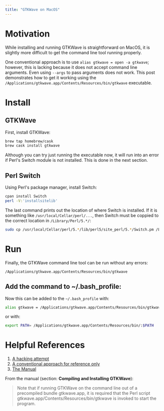 ```yaml
---
title: "GTKWave on MacOS"
---
```


# Motivation

While installing and running GTKWave is straightforward on MacOS, it
is slightly more difficult to get the command line tool running properly.

One conventional approach is to use `alias gtkwave = open -a gtkwave`;
however, this is lacking because it does not accept command line
arguments. Even using `--args` to pass arguments does not work. This
post demonstrates how to get it working using the
`/Applications/gtkwave.app/Contents/Resources/bin/gtkwave` executable.

# Install

## GTKWave

First, install GTKWave:

``` bash
brew tap homebrew/cask
brew cask install gtkwave
```

Although you can try just running the executable now, it will run into
an error if Perl's Switch module is not installed. This is done in the
next section.

## Perl Switch

Using Perl's package manager, install Switch:

``` bash
cpan install Switch
perl -V:'installsitelib'
```

The last command prints out the location of where Switch is installed. If it is something like `/usr/local/Cellar/perl/...`, then Switch must be coppied to the correct location in `/Library/Perl/5.*/`:

``` bash
sudo cp /usr/local/Cellar/perl/5.*/lib/perl5/site_perl/5.*/Switch.pm /Library/Perl/5.*/
```

# Run

Finally, the GTKWave command line tool can be run without any errors:

```
/Applications/gtkwave.app/Contents/Resources/bin/gtkwave
```

## Add the command to ~/.bash_profile:

Now this can be added to the `~/.bash_profile` with:
``` bash
alias gtkwave = /Applications/gtkwave.app/Contents/Resources/bin/gtkwave
```
or with:
``` bash
export PATH= /Applications/gtkwave.app/Contents/Resources/bin/:$PATH
```

# Helpful References
1. [A hacking attempt](https://superuser.com/q/1351190)
2. [A conventional approach for reference only](http://web02.gonzaga.edu/faculty/talarico/CP230/labs/LabT0/IverilogMac.pdf)
3. [The Manual](http://gtkwave.sourceforge.net/gtkwave.pdf#Apple-Macintosh-Operating-Systems)

From the manual (section: **Compiling and Installing GTKWave**):
> Note that if running GTKWave on the command line out of a precompiled bundle gtkwave.app, it is required that the Perl script gtkwave.app/Contents/Resources/bin/gtkwave is invoked to start the program.
